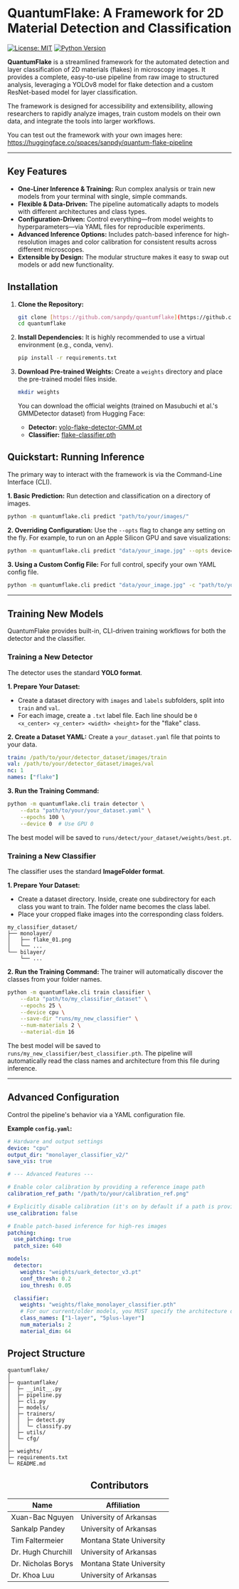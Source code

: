 # QuantumFlake: A Framework for 2D Material Detection and Classification

[![License: MIT](https://img.shields.io/badge/License-MIT-yellow.svg)](https://opensource.org/licenses/MIT)
[![Python Version](https://img.shields.io/badge/python-3.8%2B-blue.svg)](https://www.python.org/downloads/)

**QuantumFlake** is a streamlined framework for the automated detection and layer classification of 2D materials (flakes) in microscopy images. It provides a complete, easy-to-use pipeline from raw image to structured analysis, leveraging a YOLOv8 model for flake detection and a custom ResNet-based model for layer classification.

The framework is designed for accessibility and extensibility, allowing researchers to rapidly analyze images, train custom models on their own data, and integrate the tools into larger workflows.

You can test out the framework with your own images here: https://huggingface.co/spaces/sanpdy/quantum-flake-pipeline

---

## Key Features

- **One-Liner Inference & Training:** Run complex analysis or train new models from your terminal with single, simple commands.
- **Flexible & Data-Driven:** The pipeline automatically adapts to models with different architectures and class types.
- **Configuration-Driven:** Control everything—from model weights to hyperparameters—via YAML files for reproducible experiments.
- **Advanced Inference Options:** Includes patch-based inference for high-resolution images and color calibration for consistent results across different microscopes.
- **Extensible by Design:** The modular structure makes it easy to swap out models or add new functionality.

## Installation

1.  **Clone the Repository:**

    ```bash
    git clone [https://github.com/sanpdy/quantumflake](https://github.com/sanpdy/quantumflake)
    cd quantumflake
    ```

2.  **Install Dependencies:**
    It is highly recommended to use a virtual environment (e.g., conda, venv).

    ```bash
    pip install -r requirements.txt
    ```

3.  **Download Pre-trained Weights:**
    Create a `weights` directory and place the pre-trained model files inside.
    ```bash
    mkdir weights
    ```
    You can download the official weights (trained on Masubuchi et al.'s GMMDetector dataset) from Hugging Face:
    - **Detector:** [yolo-flake-detector-GMM.pt](https://huggingface.co/sanpdy/yolo-flake-detector)
    - **Classifier:** [flake-classifier.pth](https://huggingface.co/sanpdy/flake-classifier)

## Quickstart: Running Inference

The primary way to interact with the framework is via the Command-Line Interface (CLI).

**1. Basic Prediction:**
Run detection and classification on a directory of images.

```bash
python -m quantumflake.cli predict "path/to/your/images/"
```

**2. Overriding Configuration:**
Use the `--opts` flag to change any setting on the fly. For example, to run on an Apple Silicon GPU and save visualizations:

```bash
python -m quantumflake.cli predict "data/your_image.jpg" --opts device=cpu save_vis=True
```

**3. Using a Custom Config File:**
For full control, specify your own YAML config file.

```bash
python -m quantumflake.cli predict "data/your_image.jpg" -c "path/to/your/config.yaml"
```

---

## Training New Models

QuantumFlake provides built-in, CLI-driven training workflows for both the detector and the classifier.

### Training a New Detector

The detector uses the standard **YOLO format**.

**1. Prepare Your Dataset:**

- Create a dataset directory with `images` and `labels` subfolders, split into `train` and `val`.
- For each image, create a `.txt` label file. Each line should be `0 <x_center> <y_center> <width> <height>` for the "flake" class.

**2. Create a Dataset YAML:**
Create a `your_dataset.yaml` file that points to your data.

```yaml
train: /path/to/your/detector_dataset/images/train
val: /path/to/your/detector_dataset/images/val
nc: 1
names: ["flake"]
```

**3. Run the Training Command:**

```bash
python -m quantumflake.cli train detector \
    --data "path/to/your/your_dataset.yaml" \
    --epochs 100 \
    --device 0  # Use GPU 0
```

The best model will be saved to `runs/detect/your_dataset/weights/best.pt`.

### Training a New Classifier

The classifier uses the standard **ImageFolder format**.

**1. Prepare Your Dataset:**

- Create a dataset directory. Inside, create one subdirectory for each class you want to train. The folder name becomes the class label.
- Place your cropped flake images into the corresponding class folders.

```
my_classifier_dataset/
├── monolayer/
│   ├── flake_01.png
│   └── ...
└── bilayer/
    └── ...
```

**2. Run the Training Command:**
The trainer will automatically discover the classes from your folder names.

```bash
python -m quantumflake.cli train classifier \
    --data "path/to/my_classifier_dataset" \
    --epochs 25 \
    --device cpu \
    --save-dir "runs/my_new_classifier" \
    --num-materials 2 \
    --material-dim 16
```

The best model will be saved to `runs/my_new_classifier/best_classifier.pth`. The pipeline will automatically read the class names and architecture from this file during inference.

---

## Advanced Configuration

Control the pipeline's behavior via a YAML configuration file.

**Example `config.yaml`:**

```yaml
# Hardware and output settings
device: "cpu"
output_dir: "monolayer_classifier_v2/"
save_vis: true

# --- Advanced Features ---

# Enable color calibration by providing a reference image path
calibration_ref_path: "/path/to/your/calibration_ref.png"

# Explicitly disable calibration (it's on by default if a path is provided)
use_calibration: false

# Enable patch-based inference for high-res images
patching:
  use_patching: true
  patch_size: 640

models:
  detector:
    weights: "weights/uark_detector_v3.pt"
    conf_thresh: 0.2
    iou_thresh: 0.05

  classifier:
    weights: "weights/flake_monolayer_classifier.pth"
    # For our current/older models, you MUST specify the architecture details
    class_names: ["1-layer", "5plus-layer"]
    num_materials: 2
    material_dim: 64
```

## Project Structure

```
quantumflake/
│
├─ quantumflake/
│  ├─ __init__.py
│  ├─ pipeline.py
│  ├─ cli.py
│  ├─ models/
│  ├─ trainers/
│  │  ├─ detect.py
│  │  └─ classify.py
│  ├─ utils/
│  └─ cfg/
│
├─ weights/
├─ requirements.txt
└─ README.md
```

<h2 align="center">Contributors</h2>

<div align="center">

<table>
  <thead>
    <tr>
      <th>Name</th>
      <th>Affiliation</th>
    </tr>
  </thead>
  <tbody>
    <tr>
      <td>Xuan-Bac Nguyen</td>
      <td>University of Arkansas</td>
    </tr>
    <tr>
      <td>Sankalp Pandey</td>
      <td>University of Arkansas</td>
    </tr>
    <tr>
        <td>Tim Faltermeier</td>
        <td>Montana State University</td>
    </tr>
    <tr>
      <td>Dr. Hugh Churchill</td>
      <td>University of Arkansas</td>
    </tr>
    <tr>
      <td>Dr. Nicholas Borys</td>
      <td>Montana State University</td>
    </tr>
    <tr>
      <td>Dr. Khoa Luu</td>
      <td>University of Arkansas</td>
    </tr>
  </tbody>
</table>
</div>
